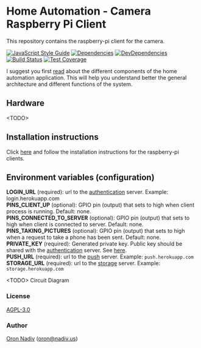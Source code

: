 # Home Automation - Camera Raspberry Pi Client
This repository contains the raspberry-pi client for the camera.

[![JavaScript Style Guide][standard-image]][standard-url]
[![Dependencies][dependencies-image]][dependencies-url]
[![DevDependencies][dependencies-dev-image]][dependencies-dev-url]
[![Build Status][travis-image]][travis-url]
[![Test Coverage][coveralls-image]][coveralls-url]

I suggest you first [read][overview-url] about the different components of the home automation application.
This will help you understand better the general architecture and different functions of the system.

## Hardware
\<TODO\>

## Installation instructions
Click [here][client-installation-instruction-url] and follow the installation instructions for the raspberry-pi clients.

## Environment variables (configuration)
__LOGIN\_URL__ (required):  url to the [authentication][auth-url] server.  Example: login.herokuapp.com  
__PINS\_CLIENT\_UP__ (optional): GPIO pin (output) that sets to high when client process is running. Default: none.  
__PINS\_CONNECTED\_TO\_SERVER__ (optional): GPIO pin (output) that sets to high when client is connected to server. Default: none.  
__PINS\_TAKING\_PICTURES__ (optional): GPIO pin (output) that sets to high when a request to take a phone has been sent. Default: none.  
__PRIVATE\_KEY__ (required): Generated private key.  Public key should be shared with the [authentication][auth-url] server. See [here][private-public-keys-url].  
__PUSH\_URL__ (required): url to the [push][push-url] server. Example: `push.herokuapp.com`  
__STORAGE\_URL__ (required): url to the [storage][storage-url] server. Example: `storage.herokuapp.com`

\<TODO\> Circuit Diagram

### License
[AGPL-3.0](https://spdx.org/licenses/AGPL-3.0.html)

### Author
[Oron Nadiv](https://github.com/OronNadiv) ([oron@nadiv.us](mailto:oron@nadiv.us))

[dependencies-image]: https://david-dm.org/OronNadiv/camera-raspberry-client/status.svg
[dependencies-url]: https://david-dm.org/OronNadiv/camera-raspberry-client
[dependencies-dev-image]: https://david-dm.org/OronNadiv/camera-raspberry-client/dev-status.svg
[dependencies-dev-url]: https://david-dm.org/OronNadiv/camera-raspberry-client?type=dev
[travis-image]: http://img.shields.io/travis/OronNadiv/camera-raspberry-client.svg?style=flat-square
[travis-url]: https://travis-ci.org/OronNadiv/camera-raspberry-client
[coveralls-image]: http://img.shields.io/coveralls/OronNadiv/camera-raspberry-client.svg?style=flat-square
[coveralls-url]: https://coveralls.io/r/OronNadiv/camera-raspberry-client
[standard-image]: https://img.shields.io/badge/code%20style-standard-brightgreen.svg
[standard-url]: http://standardjs.com

[overview-url]: https://oronnadiv.github.io/home-automation
[client-installation-instruction-url]: https://oronnadiv.github.io/home-automation/#installation-instructions-for-the-raspberry-pi-clients
[server-installation-instruction-url]: https://oronnadiv.github.io/home-automation/#installation-instructions-for-the-server-micro-services
[private-public-keys-url]: https://oronnadiv.github.io/home-automation/#generating-private-and-public-keys

[alarm-url]: https://github.com/OronNadiv/alarm-system-api
[auth-url]: https://github.com/OronNadiv/authentication-api
[camera-url]: https://github.com/OronNadiv/camera-api
[garage-url]: https://github.com/OronNadiv/garage-door-api
[notifications-url]: https://github.com/OronNadiv/notifications-api
[push-url]: https://github.com/OronNadiv/push-api
[storage-url]: https://github.com/OronNadiv/storage-api
[ui-url]: https://github.com/OronNadiv/home-automation-ui
